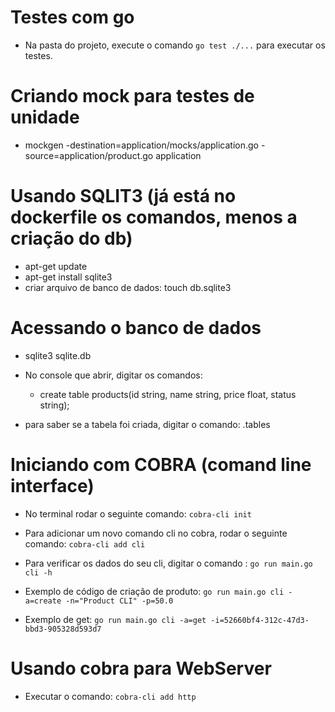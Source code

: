 # Testes com go

* Na pasta do projeto, execute o comando `go test ./...` para executar os testes.

# Criando mock para testes de unidade
* mockgen -destination=application/mocks/application.go -source=application/product.go application

# Usando SQLIT3 (já está no dockerfile os comandos, menos a criação do db)
* apt-get update
* apt-get install sqlite3
* criar arquivo de banco de dados: touch db.sqlite3

# Acessando o banco de dados
* sqlite3 sqlite.db
* No console que abrir, digitar os comandos:
    * create table products(id string, name string, price float, status string);

* para saber se a tabela foi criada, digitar o comando: .tables

# Iniciando com COBRA (comand line interface)
* No terminal rodar o seguinte comando: ```cobra-cli init```

* Para adicionar um novo comando cli no cobra, rodar o seguinte comando: ```cobra-cli add cli```

* Para verificar os dados do seu cli, digitar o comando : ```go run main.go cli -h```

* Exemplo de código de criação de produto: ```go run main.go cli -a=create -n="Product CLI" -p=50.0```
* Exemplo de get: ```go run main.go cli -a=get -i=52660bf4-312c-47d3-bbd3-905328d593d7```

# Usando cobra para WebServer
* Executar o comando: ```cobra-cli add http```